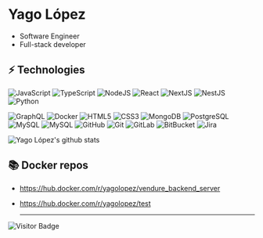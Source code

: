 # Yago López 

- Software Engineer
- Full-stack developer

## ⚡ Technologies

![JavaScript](https://img.shields.io/badge/-JavaScript-black?style=rounded&logo=javascript)
![TypeScript](https://img.shields.io/badge/-TypeScript-007ACC?style=rounded&logo=typescript)
![NodeJS](https://img.shields.io/badge/-Nodejs-black?style=rounded&logo=Node.js)
![React](https://img.shields.io/badge/-React-black?style=rounded&logo=react)
![NextJS](https://img.shields.io/badge/-NextJS-darkblue?style=rounded&logo=Next.js)
![NestJS](https://img.shields.io/badge/-NestJS-darkblue?style=rounded&logo=nestjs)
![Python](https://img.shields.io/badge/-Python-E34F26?style=rounded&logo=python)

![GraphQL](https://img.shields.io/badge/-GraphQL-E10098?style=rounded&logo=graphql)
![Docker](https://img.shields.io/badge/-Docker-1572B6?style=rounded&logo=docker)
![HTML5](https://img.shields.io/badge/-HTML5-E34F26?style=rounded&logo=html5&logoColor=white)
![CSS3](https://img.shields.io/badge/-CSS3-1572B6?style=rounded&logo=css3)
![MongoDB](https://img.shields.io/badge/-MongoDB-black?style=rounded&logo=mongodb)
![PostgreSQL](https://img.shields.io/badge/-PostgreSQL-336791?style=rounded&logo=postgresql)
![MySQL](https://img.shields.io/badge/-MySQL-cornflowerblue?style=rounded&logo=mysql)
![MySQL](https://img.shields.io/badge/-SQLite-green?style=rounded&logo=sqlite)
![GitHub](https://img.shields.io/badge/-GitHub-181717?style=rounded&logo=github)
![Git](https://img.shields.io/badge/-Git-black?style=rounded&logo=git)
![GitLab](https://img.shields.io/badge/-GitLab-FCA121?style=rounded&logo=gitlab)
![BitBucket](https://img.shields.io/badge/-BitBucket-darkblue?style=rounded&logo=bitbucket)
![Jira](https://img.shields.io/badge/-Jira-darkblue?style=rounded&logo=jira)


![Yago López's github stats](https://github-readme-stats.vercel.app/api?username=YagoLopez&show_icons=true)

## 📚 Docker repos
- https://hub.docker.com/r/yagolopez/vendure_backend_server
- https://hub.docker.com/r/yagolopez/test

  <hr/>


![Visitor Badge](https://visitor-badge.laobi.icu/badge?page_id=YagoLopez)

<!--
**AhmedElywa/AhmedElywa** is a ✨ _special_ ✨ repository because its `README.md` (this file) appears on your GitHub profile.

Here are some ideas to get you started:

- 🔭 I’m currently working on ...
- 🌱 I’m currently learning ...
- 👯 I’m looking to collaborate on ...
- 🤔 I’m looking for help with ...
- 💬 Ask me about ...
- 📫 How to reach me: ...
- 😄 Pronouns: ...
- ⚡ Fun fact: ...
-->
